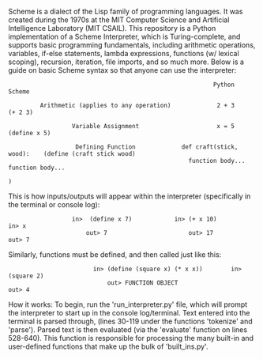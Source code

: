 Scheme is a dialect of the Lisp family of programming languages. It was created during the 1970s at the MIT Computer Science and Artificial Intelligence Laboratory (MIT CSAIL). This repository is a Python implementation of a Scheme Interpreter, which is Turing-complete, and supports basic programming fundamentals, including arithmetic operations, variables, if-else statements, lambda expressions, functions (w/ lexical scoping), recursion, iteration, file imports, and so much more. Below is a guide on basic Scheme syntax so that anyone can use the interpreter:


                                                              Python                 Scheme
             
             Arithmetic (applies to any operation)             2 + 3                 (+ 2 3)
                      
                      Variable Assignment                      x = 5               (define x 5)

                       Defining Function             def craft(stick, wood):    (define (craft stick wood)
                                                       function body...            function body...  
                                                                                                     )
This is how inputs/outputs will appear within the interpreter (specifically in the terminal or console log):

                      in>  (define x 7)            in> (+ x 10)              in> x
                          out> 7                       out> 17                 out> 7          

Similarly, functions must be defined, and then called just like this:

                            in> (define (square x) (* x x))        in> (square 2)
                                out> FUNCTION OBJECT                   out> 4


How it works:
To begin, run the 'run_interpreter.py' file, which will prompt the interpreter to start up in the console log/terminal. Text entered into the terminal is parsed through, (lines 30-119 under the functions 'tokenize' and 'parse'). Parsed text is then evaluated (via the 'evaluate' function on lines 528-640). This function is responsible for processing the many built-in and user-defined functions that make up the bulk of 'built_ins.py'.
                                                                                                
        
